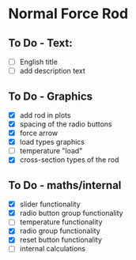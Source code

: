 # Normal Force Rod

## To Do - Text:
- [ ] English title
- [ ] add description text

## To Do - Graphics
- [x] add rod in plots
- [x] spacing of the radio buttons
- [x] force arrow
- [x] load types graphics
- [ ] temperature "load" 
- [x] cross-section types of the rod

## To Do - maths/internal
- [x] slider functionality
- [x] radio button group functionality
- [ ] temperature functionality
- [x] radio group functionality
- [x] reset button functionality
- [ ] internal calculations